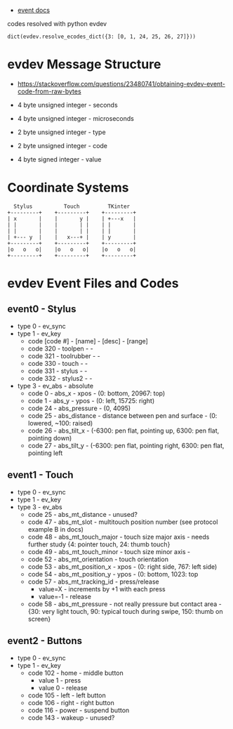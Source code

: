- [event docs](https://www.kernel.org/doc/Documentation/input/multi-touch-protocol.txt)

codes resolved with python evdev

    dict(evdev.resolve_ecodes_dict({3: [0, 1, 24, 25, 26, 27]}))
    
# evdev Message Structure
- https://stackoverflow.com/questions/23480741/obtaining-evdev-event-code-from-raw-bytes

- 4 byte unsigned integer - seconds
- 4 byte unsigned integer - microseconds
- 2 byte unsigned integer - type
- 2 byte unsigned integer - code
- 4 byte signed integer - value

# Coordinate Systems

      Stylus          Touch         TKinter
    +---------+    +---------+    +---------+
    | x       |    |       y |    | +---x   |
    | |       |    |       | |    | |       |
    | |       |    |       | |    | |       |
    | +--- y  |    |   x---+ |    | y       |
    +---------+    +---------+    +---------+
    |o   o   o|    |o   o   o|    |o   o   o|
    +---------+    +---------+    +---------+

# evdev Event Files and Codes

## event0 - Stylus
- type 0 - ev_sync
- type 1 - ev_key
  - code [code #] - [name] - [desc] - [range]
  - code 320 - toolpen - -
  - code 321 - toolrubber - -
  - code 330 - touch - -
  - code 331 - stylus - -
  - code 332 - stylus2 - -
- type 3 - ev_abs - absolute
  - code 0 - abs_x - xpos - (0: bottom, 20967: top)
  - code 1 - abs_y - ypos - (0: left, 15725: right)
  - code 24 - abs_pressure - (0, 4095)
  - code 25 - abs_distance - distance between pen and surface - (0: lowered, ~100: raised)
  - code 26 - abs_tilt_x - (-6300: pen flat, pointing up, 6300: pen flat, pointing down)
  - code 27 - abs_tilt_y - (-6300: pen flat, pointing right, 6300: pen flat, pointing left

## event1 - Touch
- type 0 - ev_sync
- type 1 - ev_key
- type 3 - ev_abs
  - code 25 - abs_mt_distance - unused?
  - code 47 - abs_mt_slot - multitouch position number (see protocol example B in docs)
  - code 48 - abs_mt_touch_major - touch size major axis - needs further study {4: pointer touch, 24: thumb touch}
  - code 49 - abs_mt_touch_minor - touch size minor axis - 
  - code 52 - abs_mt_orientation - touch orientation
  - code 53 - abs_mt_position_x - xpos - (0: right side, 767: left side)
  - code 54 - abs_mt_position_y - ypos - (0: bottom, 1023: top
  - code 57 - abs_mt_tracking_id - press/release
    - value=X - increments by +1 with each press
    - value=-1 - release
  - code 58 - abs_mt_pressure - not really pressure but contact area - {30: very light touch, 90: typical touch during swipe, 150: thumb on screen}
  
## event2 - Buttons
- type 0 - ev_sync
- type 1 - ev_key
  - code 102 - home - middle button
    - value 1 - press
    - value 0 - release
  - code 105 - left - left button
  - code 106 - right - right button
  - code 116 - power - suspend button
  - code 143 - wakeup - unused?



